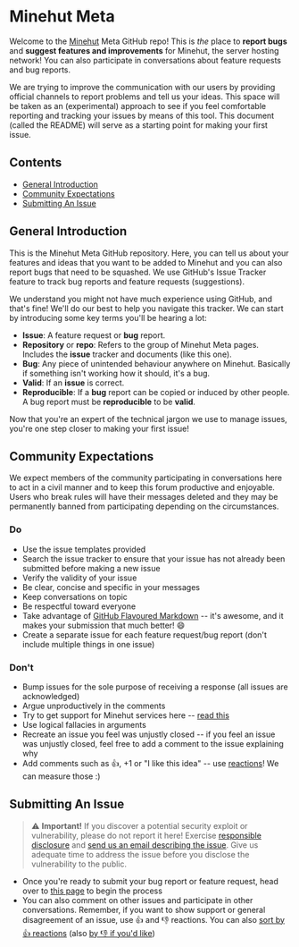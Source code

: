 # Minehut Meta
Welcome to the [Minehut](https://minehut.com) Meta GitHub repo! This is *the* place to **report bugs** and **suggest features and improvements** for Minehut, the server hosting network! You can also participate in conversations about feature requests and bug reports. 

We are trying to improve the communication with our users by providing official channels to report problems and tell us your ideas. This space will be taken as an (experimental) approach to see if you feel comfortable reporting and tracking your issues by means of this tool. This document (called the README) will serve as a starting point for making your first issue.

## Contents
- [General Introduction](https://github.com/Minehut/Meta#general-introduction)
- [Community Expectations](https://github.com/Minehut/Meta#community-expectations)
- [Submitting An Issue](https://github.com/Minehut/Meta#submitting-an-issue)

## General Introduction
This is the Minehut Meta GitHub repository. Here, you can tell us about your features and ideas that you want to be added to Minehut and you can also report bugs that need to be squashed. We use GitHub's Issue Tracker feature to track bug reports and feature requests (suggestions).

We understand you might not have much experience using GitHub, and that's fine! We'll do our best to help you navigate this tracker. We can start by introducing some key terms you'll be hearing a lot:
- **Issue**: A feature request or **bug** report.
- **Repository** or **repo**: Refers to the group of Minehut Meta pages. Includes the **issue** tracker and documents (like this one).
- **Bug**: Any piece of unintended behaviour anywhere on Minehut. Basically if something isn't working how it should, it's a bug.
- **Valid**: If an **issue** is correct.
- **Reproducible**: If a **bug** report can be copied or induced by other people. A bug report must be **reproducible** to be **valid**.

Now that you're an expert of the technical jargon we use to manage issues, you're one step closer to making your first issue!

## Community Expectations
We expect members of the community participating in conversations here to act in a civil manner and to keep this forum productive and enjoyable. Users who break rules will have their messages deleted and they may be permanently banned from participating depending on the circumstances.

### Do
- Use the issue templates provided
- Search the issue tracker to ensure that your issue has not already been submitted before making a new issue
- Verify the validity of your issue
- Be clear, concise and specific in your messages
- Keep conversations on topic
- Be respectful toward everyone
- Take advantage of [GitHub Flavoured Markdown](https://github.com/adam-p/markdown-here/wiki/Markdown-Cheatsheet) -- it's awesome, and it makes your submission that much better! 😄
- Create a separate issue for each feature request/bug report (don't include multiple things in one issue)

### Don't
- Bump issues for the sole purpose of receiving a response (all issues are acknowledged)
- Argue unproductively in the comments
- Try to get support for Minehut services here -- [read this](https://github.com/Minehut/Meta/blob/master/SUPPORT.md)
- Use logical fallacies in arguments
- Recreate an issue you feel was unjustly closed -- if you feel an issue was unjustly closed, feel free to add a comment to the issue explaining why
- Add comments such as 👍, +1 or "I like this idea" -- use [reactions](https://github.blog/2016-03-10-add-reactions-to-pull-requests-issues-and-comments/)! We can measure those :)

## Submitting An Issue
> ⚠️ **Important!** If you discover a potential security exploit or vulnerability, please do not report it here! Exercise [responsible disclosure](https://en.wikipedia.org/wiki/Responsible_disclosure) and [send us an email describing the issue](mailto:trent@superleague.com). Give us adequate time to address the issue before you disclose the vulnerability to the public.

- Once you're ready to submit your bug report or feature request, head over to [this page](https://github.com/Minehut/Meta/issues/new) to begin the process
- You can also comment on other issues and participate in other conversations. Remember, if you want to show support or general disagreement of an issue, use 👍 and 👎 reactions. You can also [sort by 👍 reactions](https://github.com/Minehut/Meta/issues?q=is%3Aissue+sort%3Areactions-%2B1-desc) (also [by 👎 if you'd like](https://github.com/Minehut/Meta/issues?q=is%3Aissue+sort%3Areactions--1-desc))
